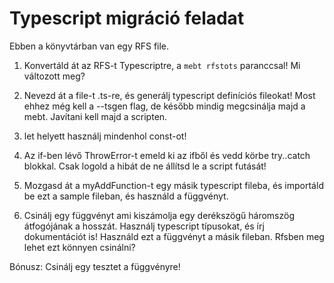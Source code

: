 Typescript migráció feladat
========================

Ebben a könyvtárban van egy RFS file.

1. Konvertáld át az RFS-t Typescriptre, a `mebt rfstots` paranccsal!
Mi változott meg?

2. Nevezd át a file-t .ts-re, és generálj typescript definíciós fileokat!
Most ehhez még kell a --tsgen flag, de később mindig megcsinálja majd a mebt.
Javítani kell majd a scripten.

3. let helyett használj mindenhol const-ot!

4. Az if-ben lévő ThrowError-t emeld ki az ifből és vedd körbe try..catch blokkal.
Csak logold a hibát de ne állítsd le a script futását!

5. Mozgasd át a myAddFunction-t egy másik typescript fileba, és
importáld be ezt a sample fileban, és használd a függvényt.

6. Csinálj egy függvényt ami kiszámolja egy derékszögű háromszög átfogójának a hosszát.
Használj typescript típusokat, és írj dokumentációt is!
Használd ezt a függvényt a másik fileban.
Rfsben meg lehet ezt könnyen csinálni?

Bónusz: Csinálj egy tesztet a függvényre!